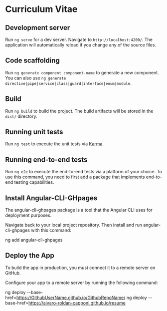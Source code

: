 # Curriculum Vitae

## Development server

Run `ng serve` for a dev server. Navigate to `http://localhost:4200/`. The application will automatically reload if you change any of the source files.

## Code scaffolding

Run `ng generate component component-name` to generate a new component. You can also use `ng generate directive|pipe|service|class|guard|interface|enum|module`.

## Build

Run `ng build` to build the project. The build artifacts will be stored in the `dist/` directory.

## Running unit tests

Run `ng test` to execute the unit tests via [Karma](https://karma-runner.github.io).

## Running end-to-end tests

Run `ng e2e` to execute the end-to-end tests via a platform of your choice. To use this command, you need to first add a package that implements end-to-end testing capabilities.


## Install Angular-CLI-GHpages

The angular-cli-ghpages package is a tool that the Angular CLI uses for deployment purposes.

Navigate back to your local project repository. Then install and run angular-cli-ghpages with this command:


ng add angular-cli-ghpages


## Deploy the App

To build the app in production, you must connect it to a remote server on GitHub.

Configure your app to a remote server by running the following command:


ng deploy --base-href=https://GithubUserName.github.io/GithubRepoName/
ng deploy --base-href=https://alvaro-roldan-capponi.github.io/resume
